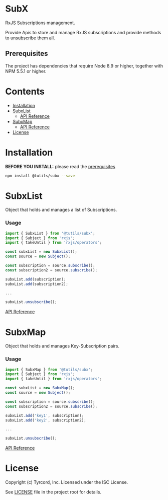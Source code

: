 # SubX

RxJS Subscriptions management.

Provide Apis to store and manage RxJS subscriptions and provide methods to unsubscribe them all.

## Prerequisites

The project has dependencies that require Node 8.9 or higher, together
with NPM 5.5.1 or higher.

# Contents

- [Installation](#installation)
- [SubxList](#subxlist)
    - [API Reference](docs/subx-list.md)
- [SubxMap](#subxmap)
    - [API Reference](docs/subx-map.md)
- [License](#license)

# Installation

**BEFORE YOU INSTALL:** please read the [prerequisites](#prerequisites)

```bash
npm install @tutils/subx --save
```

# SubxList

Object that holds and manages a list of Subscriptions.

### Usage

```ts
import { SubxList } from '@tutils/subx';
import { Subject } from 'rxjs';
import { takeUntil } from 'rxjs/operators';

const subxList = new SubxList();
const source = new Subject();

const subscription = source.subscribe();
const subscription2 = source.subscribe();

subxList.add(subscription);
subxList.add(subscription2);

...

subxList.unsubscribe();
```

[API Reference](docs/subx-list.md)

# SubxMap

Object that holds and manages Key-Subscription pairs.

### Usage

```ts
import { SubxMap } from '@tutils/subx';
import { Subject } from 'rxjs';
import { takeUntil } from 'rxjs/operators';

const subxList = new SubxMap();
const source = new Subject();

const subscription = source.subscribe();
const subscription2 = source.subscribe();

subxList.add('key1', subscription);
subxList.add('key2', subscription2);

...

subxList.unsubscribe();
```
[API Reference](docs/subx-map.md)

# License
Copyright (c) Tyrcord, Inc. Licensed under the ISC License.

See [LICENSE](LICENSE) file in the project root for details.
